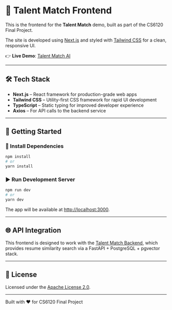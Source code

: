 # 🎨 Talent Match Frontend

This is the frontend for the **Talent Match** demo, built as part of the CS6120 Final Project.

The site is developed using [Next.js](https://nextjs.org/) and styled with [Tailwind CSS](https://tailwindcss.com/) for a clean, responsive UI.

👉 **Live Demo**: [Talent Match AI](https://frontend6120.de-mo.app/)

---

## 🛠️ Tech Stack

- **Next.js** – React framework for production-grade web apps
- **Tailwind CSS** – Utility-first CSS framework for rapid UI development
- **TypeScript** – Static typing for improved developer experience
- **Axios** – For API calls to the backend service

---

## 🚀 Getting Started

### 🔧 Install Dependencies

```bash
npm install
# or
yarn install
```

### ▶️ Run Development Server

```bash
npm run dev
# or
yarn dev
```

The app will be available at [http://localhost:3000](http://localhost:3000).

---

## 🌐 API Integration

This frontend is designed to work with the [Talent Match Backend](https://github.com/YOUR_USERNAME/talent-match-backend), which provides resume similarity search via a FastAPI + PostgreSQL + pgvector stack.

---

## 📄 License

Licensed under the [Apache License 2.0](LICENSE).

---

Built with ❤️ for CS6120 Final Project